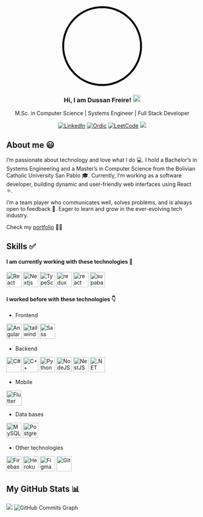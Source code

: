 <div align="center">
   <img src="https://github.com/user-attachments/assets/a3bee557-0d5f-4010-a036-aaac5048a349" width="200px" height="200px" style="border-radius: 50%; border: 5px solid #000;" />
   <h3 align="center">Hi, I am Dussan Freire! <img src="https://user-images.githubusercontent.com/18350557/176309783-0785949b-9127-417c-8b55-ab5a4333674e.gif" width="20" height="20" alt="HTML5"/></h3>
   <p align="center">M.Sc. in Computer Science | Systems Engineer | Full Stack Developer</p>
</div>




<div align="center">
  
  [![LinkedIn](https://img.shields.io/badge/-LinkedIn-blue?style=flat-square&logo=Linkedin&logoColor=white)](https://www.linkedin.com/in/dussan-freire/)
  [![Ordic](https://img.shields.io/badge/-Orcid-green?style=flat-square&logo=Orcid&logoColor=white)](https://orcid.org/0009-0009-6695-4871)
  [![LeetCode](https://img.shields.io/badge/-LeetCode-orange?style=flat-square&logo=Leetcode&logoColor=white)](https://leetcode.com/u/DussanFreire/)
  ![](https://komarev.com/ghpvc/?username=DussanFreire&color=blueviolet)

</div>


## About me 😃

I’m passionate about technology and love what I do 💻. I hold a Bachelor’s in Systems Engineering and a Master’s in Computer Science from the Bolivian Catholic University San Pablo 🎓. Currently, I’m working as a software developer, building dynamic and user-friendly web interfaces using React ⚛️.

I’m a team player who communicates well, solves problems, and is always open to feedback 🤝. Eager to learn and grow in the ever-evolving tech industry.


Check my [portfolio](https://portafolio-dussanfreire.vercel.app/) 🚀😃 

## Skills  ✅

#### I am currently working with these technologies 💪

<p align="left">
   <img src="https://www.logo.wine/a/logo/React_(web_framework)/React_(web_framework)-Logo.wine.svg" width="40" height="40" alt="React" />
   <img src="https://static-00.iconduck.com/assets.00/nextjs-icon-512x512-y563b8iq.png" width="40" height="40" alt="Nextjs" />
   <img src="https://raw.githubusercontent.com/danielcranney/readme-generator/main/public/icons/skills/typescript-colored.svg" width="40" height="40" alt="TypeScript" />
   <img src="https://cdn.worldvectorlogo.com/logos/redux.svg" width="40" height="40" alt="redux" />
   <img src="https://github.com/user-attachments/assets/3890c889-b9b7-4afe-8faf-9480323671ed" width="40" height="40" alt="react query" />
   <img src="https://github.com/user-attachments/assets/6e4b45ae-84fb-4d02-b899-04caf573d199" width="auto" height="40" alt="supabase" />
</p>

#### I worked before with these technologies 👇
- Frontend

<p align="left">
   <img src="https://raw.githubusercontent.com/danielcranney/readme-generator/main/public/icons/skills/angularjs-colored.svg" width="40" height="40" alt="Angular" />
   <img src="https://upload.wikimedia.org/wikipedia/commons/thumb/d/d5/Tailwind_CSS_Logo.svg/512px-Tailwind_CSS_Logo.svg.png?20230715030042" width="auto" height="40" alt="tailwind css" />
   <img src="https://raw.githubusercontent.com/danielcranney/readme-generator/main/public/icons/skills/sass-colored.svg" width="40" height="40" alt="Sass" />
</p>

- Backend
<p>
   <img src="https://raw.githubusercontent.com/danielcranney/readme-generator/main/public/icons/skills/csharp-colored.svg" width="40" height="40" alt="C#" />
   <img src="https://raw.githubusercontent.com/danielcranney/readme-generator/main/public/icons/skills/cplusplus-colored.svg" width="40" height="40" alt="C++" />   
   <img src="https://raw.githubusercontent.com/danielcranney/readme-generator/main/public/icons/skills/python-colored.svg" width="40" height="40" alt="Python" />
   <img src="https://raw.githubusercontent.com/danielcranney/readme-generator/main/public/icons/skills/nodejs-colored.svg" width="40" height="40" alt="NodeJS" />
   <img src="https://raw.githubusercontent.com/danielcranney/readme-generator/main/public/icons/skills/nestjs-colored.svg" width="40" height="40" alt="NestJS" />
   <img src="https://upload.wikimedia.org/wikipedia/commons/thumb/7/7d/Microsoft_.NET_logo.svg/640px-Microsoft_.NET_logo.svg.png" width="40" height="40" alt=".NET" />
</p>


- Mobile
<p>
   <img src="https://raw.githubusercontent.com/danielcranney/readme-generator/main/public/icons/skills/flutter-colored.svg" width="40" height="40" alt="Flutter" />
</p>

- Data bases
<p>
   <img src="https://raw.githubusercontent.com/danielcranney/readme-generator/main/public/icons/skills/mysql-colored.svg" width="40" height="40" alt="MySQL" />
   <img src="https://raw.githubusercontent.com/danielcranney/readme-generator/main/public/icons/skills/postgresql-colored.svg" width="40" height="40" alt="PostgreSQL" />
</p>


- Other technologies 
<p>
   <img src="https://raw.githubusercontent.com/danielcranney/readme-generator/main/public/icons/skills/firebase-colored.svg" width="40" height="40" alt="Firebase" />
   <img src="https://raw.githubusercontent.com/danielcranney/readme-generator/main/public/icons/skills/heroku-colored.svg" width="40" height="40" alt="Heroku" />
   <img src="https://raw.githubusercontent.com/danielcranney/readme-generator/main/public/icons/skills/figma-colored.svg" width="40" height="40" alt="Figma" />
   <img src="https://raw.githubusercontent.com/danielcranney/readme-generator/main/public/icons/skills/git-colored.svg" width="40" height="40" alt="Git" />
</p>


## My GitHub Stats 📊

<img src="https://github-readme-streak-stats.herokuapp.com/?user=DussanFreire&stroke=ffffff&background=1c1917&ring=0891b2&fire=0891b2&currStreakNum=ffffff&currStreakLabel=0891b2&sideNums=ffffff&sideLabels=ffffff&dates=ffffff&hide_border=true" />
<img src="https://github-readme-activity-graph.vercel.app/graph?username=DussanFreire&bg_color=1c1917&color=ffffff&line=0891b2&point=ffffff&area_color=1c1917&area=true&hide_border=true&custom_title=GitHub%20Commits%20Graph" alt="GitHub Commits Graph" />


